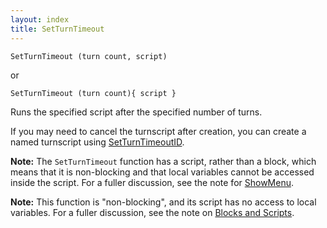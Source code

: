 ```yaml
---
layout: index
title: SetTurnTimeout
---
```


    SetTurnTimeout (turn count, script)

or

    SetTurnTimeout (turn count){ script }

Runs the specified script after the specified number of turns.

If you may need to cancel the turnscript after creation, you can create a named turnscript using [SetTurnTimeoutID](setturntimeoutid.html).

**Note:** The `SetTurnTimeout` function has a script, rather than a block, which means that it is non-blocking and that local variables cannot be accessed inside the script. For a fuller discussion, see the note for [ShowMenu](showmenu.html).

**Note:** This function is "non-blocking", and its script has no access to local variables. For a fuller discussion, see the note on [Blocks and Scripts](../../blocks_and_scripts.html).
